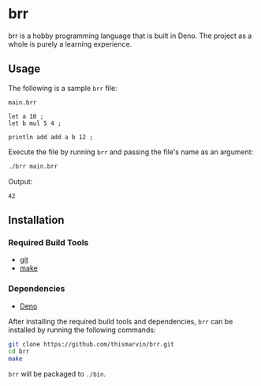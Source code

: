 # brr

brr is a hobby programming language that is built in Deno. The project as a
whole is purely a learning experience.

## Usage

The following is a sample `brr` file:

`main.brr`

```
let a 10 ;
let b mul 5 4 ;

println add add a b 12 ;
```

Execute the file by running `brr` and passing the file's name as an argument:

```bash
./brr main.brr
```

Output:

```
42
```

## Installation

### Required Build Tools

- [git](https://git-scm.com/downloads)
- [make](https://www.gnu.org/software/make/)

### Dependencies

- [Deno](https://github.com/denoland/deno)

After installing the required build tools and dependencies, `brr` can be
installed by running the following commands:

```bash
git clone https://github.com/thismarvin/brr.git
cd brr
make
```

`brr` will be packaged to `./bin`.
